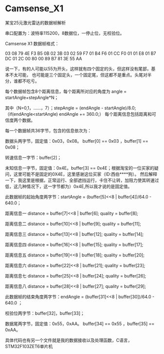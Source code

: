 # Camsense_X1
某宝25元激光雷达的数据帧解析

串口配置为：波特率115200，8数据位，一停止位，无校验位。

Camsense X1 数据帧格式：

03 08 79 4E F3 B5 0B 02 3B 03 02 59 F7 01 B4 F6 01 CC F0 01 01 E8 01 B7 DC 01 2C 00 80 00 89 B7 81 3E 55 AA 

说一下，有的人可能以55为开头，这样就有四个固定的头，但这样没有尾部，基本不太可能，
也可能是三个固定头，一个固定尾，但这都不是重点。头尾对半分，谁都不吃亏。



每个数据帧包含8个距离信息，每个距离所对应的角度为 angle = startAngle+stepAngle*N； 

其中（N=0,1，……，7）；stepAngle = (endAngle - startAngle)/8.0;（if(endAngle<startAngle)  endAngle += 360.0;）
每个距离信息包括距离和可信度两个数据。

每一个数据帧共36字节，包含的信息依次为：

数据头两字节，固定值：0x03，0x08。 buffer[0] == 0x03 ，buffer[1] == 0x08；

转速信息一字节：buffer[2]；

未知信息一字节，固定值：0x4E。buffer[3] == 0x4E；根据淘宝的一位买家的疑问，这里可能不是固定的0X4E，这里感谢这位买家（ID:西伯****狗）。
然后解释一下，我这里是根据，正常运行、全部遮挡运行，卡住不让转，加阻力使其转速过低，这几种情况下，这一字节都为）0x4E,所以我才说的是固定值。

此数据帧的起始角度两字节：startAngle = (buffer[5]<<8 | buffer[4])/64.0 - 640.0；

距离信息一 distance = buffer[7]<<8 | buffer[6];  quality = buffer[8];
					
距离信息二 distance = buffer[10]<<8 | buffer[9];  quality = buffer[11];

距离信息三 distance = buffer[13]<<8 | buffer[12];  quality = buffer[14];

距离信息四 distance = buffer[16]<<8 | buffer[15];  quality = buffer[17];

距离信息五 distance = buffer[19]<<8 | buffer[18];  quality = buffer[20];

距离信息六 distance = buffer[22]<<8 | buffer[21];  quality = buffer[23];

距离信息七 distance = buffer[25]<<8 | buffer[24];  quality = buffer[26];

距离信息八 distance = buffer[28]<<8 | buffer[27];  quality = buffer[29];

此数据帧的结束角度两字节：endAngle =  (buffer[31]<<8 | buffer[30])/64.0 - 640.0 ；

校验位两字节：buffer[32]，buffer[33]；

数据尾两字节，固定值：0x55，0xAA。 buffer[34] == 0x55 ，buffer[35] == 0xAA。

具体代码也有另一个文件就是我的数据接收以及处理函数，C语言，STM32F103ZET6单片机



